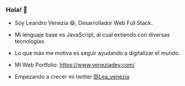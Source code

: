 ### Hola! 👋

- Soy Leandro Venezia 😄, Desarrollador Web Full Stack.

- Mi lenguaje base es JavaScript, al cual extiendo con diversas tecnologías. 

- Lo que más me motiva es seguir ayudando a digitalizar el mundo.

- Mi Web Portfolio: https://www.veneziadev.com/

- Empezando a crecer mi twitter [@Lea_venezia](https://twitter.com/Lea_Venezia)


<!--
**venezia-dev/venezia-dev** is a ✨ _special_ ✨ repository because its `README.md` (this file) appears on your GitHub profile.

Here are some ideas to get you started:

- 🔭 I’m currently working on ...
- 🌱 I’m currently learning ...
- 👯 I’m looking to collaborate on ...
- 🤔 I’m looking for help with ...
- 💬 Ask me about ...
- 📫 How to reach me: ...
- 😄 Pronouns: ...
- ⚡ Fun fact: ...
-->
